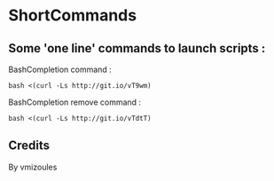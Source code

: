 ShortCommands
=============

Some 'one line' commands to launch scripts :
------------------

BashCompletion command :

    bash <(curl -Ls http://git.io/vT9wm)

BashCompletion remove command :

	bash <(curl -Ls http://git.io/vTdtT)


Credits
-------

By vmizoules
